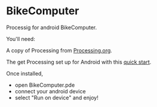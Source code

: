# BikeComputer

Processig for android BikeComputer.

You'll need:

A copy of Processing from [Processing.org](https://processing.org/download/).

The get Processing set up for Android with this [quick start](https://android.processing.org/tutorials/getting_started/index.html).

Once installed, 

- open BikeComputer.pde
- connect your android device
- select "Run on device" and enjoy!